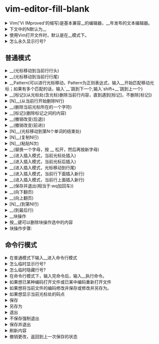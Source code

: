 <!-- markdownlint-disable MD033 -->
# vim-editor-fill-blank

<details>
  <summary>Vim('Vi IMproved'的缩写)是基本兼容__的编辑器，__年发布的文本编辑器。</summary>
  <div>Vi 1991</div>
</details>

<details>
  <summary>下文中的N默认为__</summary>
  <div>1</div>
</details>

<details>
  <summary>使用Vim打开文件时，默认是在__模式下。</summary>
  <div>普通</div>
</details>

<details>
  <summary>怎么永久显示行号?</summary>
  <div>在当前用户的根目录下的.vimrc文件里添加"set nu"</div>
</details>

## 普通模式

<details>
  <summary>__(光标移动到当前行行头)</summary>
  <div>0</div>
</details>

<details>
  <summary>__(光标移动到当前行行尾)</summary>
  <div>$</div>
</details>

<details>
  <summary>__Pattern(可以进行光标移动，Pattern为正则表达式，输入__开始匹配移动光标；如果有多个匹配的话，输入`__`跳到下一个,输入`shift+__`跳到上一个)</summary>
  <div>/ 回车 n n</div>
</details>

<details>
  <summary>__[标记](从光标处(含光标)删除当前行内容，直到遇到[标记]，不删除[标记])</summary>
  <div>dt</div>
</details>

<details>
  <summary>[N]__(从当前行开始删除N行)</summary>
  <div>dd</div>
</details>

<details>
  <summary>__(删除当前光标所在的一个字符)</summary>
  <div>x</div>
</details>

<details>
  <summary>__[标记](删除标记之间的内容)</summary>
  <div>di</div>
</details>

<details>
  <summary>__(撤销改变(后退))</summary>
  <div>u</div>
</details>

<details>
  <summary>__(撤销改变(前进))</summary>
  <div>ctrl-r</div>
</details>

<details>
  <summary>[N]__(光标移动到第N个单词的结束处)</summary>
  <div>e</div>
</details>

<details>
  <summary>[N]__(复制N行)</summary>
  <div>yy</div>
</details>

<details>
  <summary>[N]__(粘贴N次)</summary>
  <div>p</div>
</details>

<details>
  <summary>__(替换一个字母，按 __ 松开，然后再按新字母)</summary>
  <div>r</div>
</details>

<details>
  <summary>__(进入插入模式，当前光标处插入)</summary>
  <div>i</div>
</details>

<details>
  <summary>__(进入插入模式，当前光标后插入)</summary>
  <div>a</div>
</details>

<details>
  <summary>__(进入插入模式，光标移动到行尾)</summary>
  <div>A</div>
</details>

<details>
  <summary>__(进入插入模式，当前行下面插入新行)</summary>
  <div>o</div>
</details>

<details>
  <summary>__(进入插入模式，当前行上面插入新行)</summary>
  <div>O</div>
</details>

<details>
  <summary>__(保存并退出(相当于:wq加回车))</summary>
  <div>ZZ</div>
</details>

<details>
  <summary>__(向下翻页)</summary>
  <div>ctrl+f</div>
</details>

<details>
  <summary>__(向上翻页)</summary>
  <div>ctrl+b</div>
</details>

<details>
  <summary>[N]__(到第N行)</summary>
  <div>G</div>
</details>

<details>
  <summary>__(到最后行)</summary>
  <div>G</div>
</details>

<details>
  <summary>__块操作</summary>
  <div>C-v</div>
</details>

<details>
  <summary>按__键可以删除块操作选中的内容</summary>
  <div>d</div>
</details>

<details>
  <summary>块操作步骤:</summary>
  <div>(1)0(光标移动到行头))</div>
  <div>(2)Ctrl-v(开始块操作,当前光标行为开始行)</div>
  <div>(3)上下移动光标(当前光标行为结束行)</div>
  <div>(4)I键(大写I，进入插入模式)</div>
  <div>(5)输入每行行头需要批量插入的内容</div>
  <div>(6)ESC键(退出块操作)</div>
</details>

## 命令行模式

<details>
  <summary>在普通模式下输入__进入命令行模式</summary>
  <div>:</div>
</details>

<details>
  <summary>怎么临时显示行号?</summary>
  <div>:set number</div>
</details>

<details>
  <summary>怎么临时隐藏行号?</summary>
  <div>:set nonumber</div>
</details>

<details>
  <summary>在命令行模式下，输入完命令后，输入__执行命令。</summary>
  <div>回车</div>
</details>

<details>
  <summary>如果想已某种编码打开文件或已某中编码重新打开文件</summary>
  <div>:edit ++enc=&lt;encoding> [filename]</div>
</details>

<details>
  <summary>如果想将当前文件的编码修改并保存或修改并另存为。</summary>
  <div>:write ++enc=&lt;encoding> [filename]</div>
  <div>加[filename]，则另存为</div>
</details>

<details>
  <summary>如果想显示当前光标处的码点</summary>
  <div>:as</div>
</details>

<details>
  <summary>保存</summary>
  <div>:w</div>
</details>

<details>
  <summary>另存为</summary>
  <div>:w 文件完全路径</div>
</details>

<details>
  <summary>退出</summary>
  <div>:q</div>
</details>

<details>
  <summary>不保存强制退出</summary>
  <div>:q!</div>
</details>

<details>
  <summary>保存并退出</summary>
  <div>:wq</div>
</details>

<details>
  <summary>刷新内容</summary>
  <div>:e</div>
</details>

<details>
  <summary>撤销更改，返回到上一次保存的状态</summary>
  <div>:e!</div>
</details>
